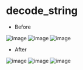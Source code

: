 # decode_string

- Before

![image](https://user-images.githubusercontent.com/49597086/128155181-2abfc218-185c-46b4-9bbd-d59f842b5a81.png)
![image](https://user-images.githubusercontent.com/49597086/128155332-2dafcd5d-54e9-45d8-95a9-282a8acb1021.png)
![image](https://user-images.githubusercontent.com/49597086/128155431-fe14956b-efe3-4e14-8979-0b9f964145f6.png)





- After

![image](https://user-images.githubusercontent.com/49597086/128155798-b29b2104-d889-4560-852e-cb3c9a22d4d2.png)
![image](https://user-images.githubusercontent.com/49597086/128155847-12b6326a-a038-485b-a6cd-dd1a5c4e521b.png)
![image](https://user-images.githubusercontent.com/49597086/128155887-06375e39-a214-4bb9-878a-9c437f0f9445.png)
